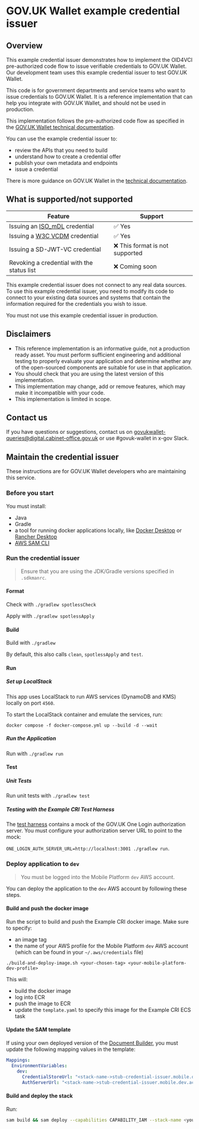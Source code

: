 # GOV.UK Wallet example credential issuer

## Overview

This example credential issuer demonstrates how to implement the OID4VCI pre-authorized code flow to issue verifiable credentials to GOV.UK Wallet. Our development team uses this example credential issuer to test GOV.UK Wallet.

This code is for government departments and service teams who want to issue credentials to GOV.UK Wallet. It is a reference implementation that can help you integrate with GOV.UK Wallet, and should not be used in production.

This implementation follows the pre-authorized code flow as specified in the [GOV.UK Wallet technical documentation](https://docs.wallet.service.gov.uk/).

You can use the example credential issuer to:

* review the APIs that you need to build
* understand how to create a credential offer
* publish your own metadata and endpoints
* issue a credential

There is more guidance on GOV.UK Wallet in the [technical documentation](https://docs.wallet.service.gov.uk/).

## What is supported/not supported

| Feature   | Support   |
|--------------|--------------|
| Issuing an [ISO_mDL](https://openid.net/specs/openid-4-verifiable-credential-issuance-1_0-ID2.html#section-1) credential   | ✅ Yes   |
| Issuing a [W3C VCDM](https://openid.net/specs/openid-4-verifiable-credential-issuance-1_0-ID2.html#section-1) credential   | ✅ Yes   |
| Issuing a SD-JWT-VC credential   | ❌ This format is not supported   |
| Revoking a credential with the status list   | ❌ Coming soon   |

This example credential issuer does not connect to any real data sources. To use this example credential issuer, you need to modify its code to connect to your existing data sources and systems that contain the information required for the credentials you wish to issue.

You must not use this example credential issuer in production.

## Disclaimers

* This reference implementation is an informative guide, not a production ready asset. You must perform sufficient engineering and additional testing to properly evaluate your application and determine whether any of the open-sourced components are suitable for use in that application.
* You should check that you are using the latest version of this implementation.
* This implementation may change, add or remove features, which may make it incompatible with your code.
* This implementation is limited in scope.

## Contact us

If you have questions or suggestions, contact us on [govukwallet-queries@digital.cabinet-office.gov.uk](mailto:govukwallet-queries@digital.cabinet-office.gov.uk) or use #govuk-wallet in x-gov Slack.

## Maintain the credential issuer

These instructions are for GOV.UK Wallet developers who are maintaining this service.

### Before you start

You must install:

* Java
* Gradle
* a tool for running docker applications locally, like [Docker Desktop](https://www.docker.com/products/docker-desktop/) or [Rancher Desktop](https://rancherdesktop.io/)
* [AWS SAM CLI](https://docs.aws.amazon.com/serverless-application-model/latest/developerguide/install-sam-cli.html)

### Run the credential issuer

> Ensure that you are using the JDK/Gradle versions specified in `.sdkmanrc`.

#### Format

Check with `./gradlew spotlessCheck`

Apply with `./gradlew spotlessApply`

#### Build

Build with `./gradlew`

By default, this also calls `clean`, `spotlessApply` and `test`.

#### Run

##### Set up LocalStack

This app uses LocalStack to run AWS services (DynamoDB and KMS) locally on port `4560`.

To start the LocalStack container and emulate the services, run:

```
docker compose -f docker-compose.yml up --build -d --wait
```

##### Run the Application

Run with `./gradlew run`

#### Test

##### Unit Tests

Run unit tests with `./gradlew test`

##### Testing with the Example CRI Test Harness

The [test harness](https://github.com/govuk-one-login/mobile-wallet-cri-test-harness) contains a mock of the GOV.UK One Login authorization server. You must configure your authorization server URL to point to the mock:

`ONE_LOGIN_AUTH_SERVER_URL=http://localhost:3001 ./gradlew run`.

### Deploy application to `dev`

> You must be logged into the Mobile Platform `dev` AWS account.

You can deploy the application to the `dev` AWS account by following these steps.

#### Build and push the docker image

Run the script to build and push the Example CRI docker image. Make sure to specify:

* an image tag
* the name of your AWS profile for the Mobile Platform `dev` AWS account (which can be found in your `~/.aws/credentials` file)

```shell
./build-and-deploy-image.sh <your-chosen-tag> <your-mobile-platform-dev-profile> 
```

This will:

* build the docker image
* log into ECR
* push the image to ECR
* update the `template.yaml` to specify this image for the Example CRI ECS task

#### Update the SAM template

If using your own deployed version of the [Document Builder](https://github.com/govuk-one-login/mobile-wallet-document-builder), you must update the following mapping values in the template:

```yaml
Mappings:
  EnvironmentVariables:
    dev:
      CredentialStoreUrl: "<stack-name->stub-credential-issuer.mobile.dev.account.gov.uk"
      AuthServerUrl: "<stack-name->stub-credential-issuer.mobile.dev.account.gov.uk"
```

#### Build and deploy the stack
Run:

```bash
sam build && sam deploy --capabilities CAPABILITY_IAM --stack-name <your_stack_name>
```
